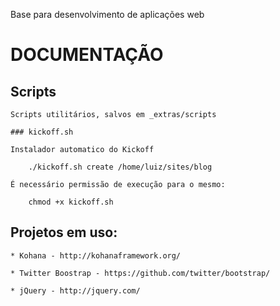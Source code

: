 Base para desenvolvimento de aplicações web

# DOCUMENTAÇÃO 

## Scripts
    
    Scripts utilitários, salvos em _extras/scripts

    ### kickoff.sh
    
    Instalador automatico do Kickoff
    
        ./kickoff.sh create /home/luiz/sites/blog
        
    É necessário permissão de execução para o mesmo:
    
        chmod +x kickoff.sh
        
        
        

## Projetos em uso:

    * Kohana - http://kohanaframework.org/
    
    * Twitter Boostrap - https://github.com/twitter/bootstrap/
    
    * jQuery - http://jquery.com/
    
    
    


